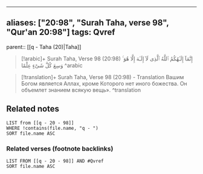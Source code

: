 
---
aliases: ["20:98", "Surah Taha, verse 98", "Qur'an 20:98"]
tags: Qvref
---

parent:: [[q - Taha (20)|Taha]]

> [!arabic]+ Surah Taha, Verse 98 (20:98)
> <span class="quran-arabic">إِنَّمَآ إِلَـٰهُكُمُ ٱللَّهُ ٱلَّذِى لَآ إِلَـٰهَ إِلَّا هُوَ ۚ وَسِعَ كُلَّ شَىْءٍ عِلْمًا</span>
^arabic

> [!translation]+ Surah Taha, Verse 98 (20:98) - Translation
> Вашим Богом является Аллах, кроме Которого нет иного божества. Он объемлет знанием всякую вещь».
^translation



## Related notes
```dataview
LIST from [[q - 20 - 98]]
WHERE !contains(file.name, "q - ")
SORT file.name ASC
```

### Related verses (footnote backlinks)
```dataview
LIST FROM [[q - 20 - 98]] AND #Qvref
SORT file.name ASC
```

